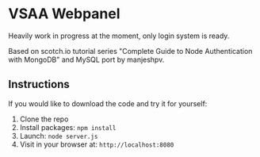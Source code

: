 # VSAA Webpanel

Heavily work in progress at the moment, only login system is ready.

Based on scotch.io tutorial series "Complete Guide to Node Authentication with MongoDB" and MySQL port by manjeshpv.

## Instructions

If you would like to download the code and try it for yourself:

1. Clone the repo
2. Install packages: `npm install`
3. Launch: `node server.js`
4. Visit in your browser at: `http://localhost:8080`




